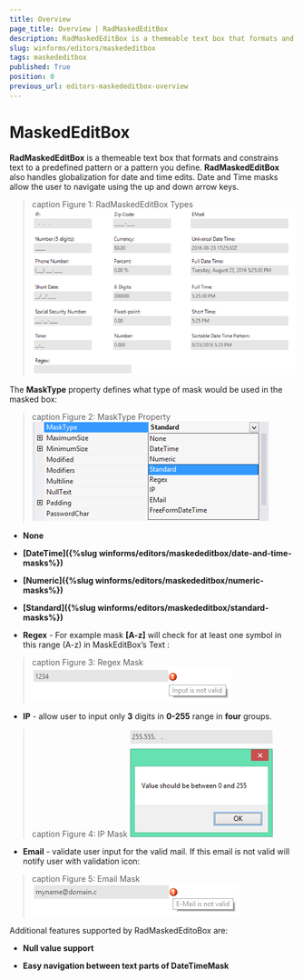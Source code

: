 ```yaml
---
title: Overview
page_title: Overview | RadMaskedEditBox
description: RadMaskedEditBox is a themeable text box that formats and constrains text to a predefined pattern or a pattern you define. 
slug: winforms/editors/maskededitbox
tags: maskededitbox
published: True
position: 0
previous_url: editors-maskededitbox-overview
---
```


# MaskedEditBox

__RadMaskedEditBox__ is a themeable text box that formats and constrains text to a predefined pattern or a pattern you define. __RadMaskedEditBox__ also handles globalization for date and time edits. Date and Time masks allow the user to navigate using the up and down arrow keys.

>caption Figure 1: RadMaskedEditBox Types
![editors-maskededitbox-overview 001](images/editors-maskededitbox-overview001.png)

The __MaskType__ property defines what type of mask would be used in the masked box:

>caption Figure 2: MaskType Property
![editors-maskededitbox-overview 002](images/editors-maskededitbox-overview002.png)

* __None__

* __[DateTime]({%slug winforms/editors/maskededitbox/date-and-time-masks%})__

* __[Numeric]({%slug winforms/editors/maskededitbox/numeric-masks%})__

* __[Standard]({%slug winforms/editors/maskededitbox/standard-masks%})__

* __Regex__ - For example mask __[A-z]__ will check for at least one symbol in this range (A-z) in MaskEditBox’s Text :

>caption Figure 3: Regex Mask
![editors-maskededitbox-overview 003](images/editors-maskededitbox-overview003.png)

* __IP__ - allow user to input only __3__ digits in __0-255__ range in __four__ groups.

>caption Figure 4: IP Mask
![editors-maskededitbox-overview 004](images/editors-maskededitbox-overview004.png)

* __Email__ - validate user input for the valid mail. If this email is not valid will notify user with validation icon:

>caption Figure 5: Email Mask
![editors-maskededitbox-overview 005](images/editors-maskededitbox-overview005.png)

Additional features supported by RadMaskedEditoBox are:

* __Null value support__

* __Easy navigation between text parts of DateTimeMask__
